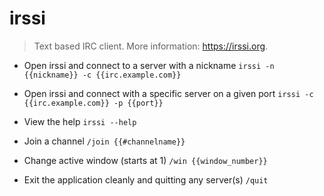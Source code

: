 # irssi
> Text based IRC client.
> More information: <https://irssi.org>.

- Open irssi and connect to a server with a nickname
`irssi -n {{nickname}} -c {{irc.example.com}}`

- Open irssi and connect with a specific server on a given port
`irssi -c {{irc.example.com}} -p {{port}}`

- View the help
`irssi --help`

- Join a channel
`/join {{#channelname}}`

- Change active window (starts at 1)
`/win {{window_number}}`

- Exit the application cleanly and quitting any server(s)
`/quit`
